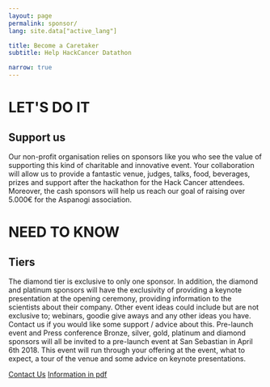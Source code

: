```yaml
---
layout: page
permalink: sponsor/ 
lang: site.data["active_lang"]

title: Become a Caretaker
subtitle: Help HackCancer Datathon

narrow: true
---
```



# LET'S DO IT

## Support us

Our non-profit organisation relies on sponsors like you who see the value of supporting this kind of charitable and innovative event. Your collaboration will allow us to provide a fantastic venue, judges, talks, food, beverages, prizes and support after the hackathon for the Hack Cancer attendees. Moreover, the cash sponsors will help us reach our goal of raising over 5.000€ for the Aspanogi association.


# NEED TO KNOW

## Tiers
The diamond tier is exclusive to only one sponsor. In addition, the diamond and platinum sponsors will have the exclusivity of providing a keynote presentation at the opening ceremony, providing information to the scientists about their company.
Other event ideas could include but are not exclusive to; webinars, goodie give aways and any other ideas you have. Contact us if you would like some support / advice about this. Pre-launch event and Press conference Bronze, silver, gold, platinum and diamond sponsors will all be invited to a pre-launch event at San Sebastian in April 6th 2018. This event will run through your offering at the event, what to expect, a tour of the venue and some advice on keynote presentations.

<a class="button button--large" href="/contact/">Contact Us</a> <a class="button button--large button--text" href="/assets/img/sponsors.pdf">Information in pdf</a>
